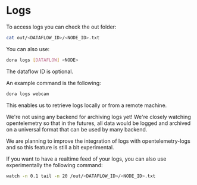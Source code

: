 # Logs

To access logs you can check the out folder:

```bash
cat out/<DATAFLOW_ID>/<NODE_ID>.txt
```

You can also use:

```bash
dora logs [DATAFLOW] <NODE>
```

The dataflow ID is optional.

An example command is the following:

```bash
dora logs webcam
```

This enables us to retrieve logs locally or from a remote machine.

We're not using any backend for archiving logs yet! We're closely watching opentelemetry so that in the futures, all data would be logged and archived on a universal format that can be used by many backend.

We are planning to improve the integration of logs with opentelemetry-logs and so this feature is still a bit experimental.

If you want to have a realtime feed of your logs, you can also use experimentally the following command:

```bash
watch -n 0.1 tail -n 20 /out/<DATAFLOW_ID>/<NODE_ID>.txt
```

